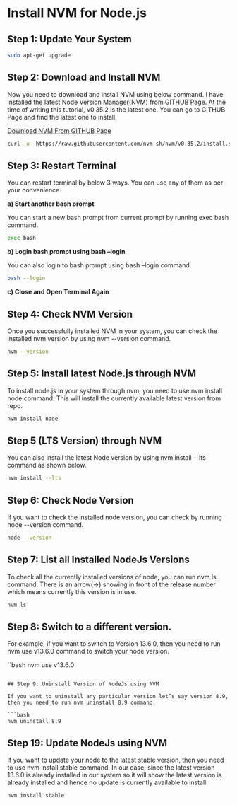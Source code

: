 # Install NVM for Node.js

## Step 1:  Update Your System

```bash
sudo apt-get upgrade
```

## Step 2: Download and Install NVM

Now you need to download and install NVM using below command. I have installed the latest Node Version Manager(NVM) from GITHUB Page. At the time of writing this tutorial, v0.35.2 is the latest one. You can go to GITHUB Page and find the latest one to install.

[Download NVM From GITHUB Page](https://github.com/nvm-sh/nvm)

```bash
curl -o- https://raw.githubusercontent.com/nvm-sh/nvm/v0.35.2/install.sh | bash
```

## Step 3: Restart Terminal

You can restart terminal by below 3 ways. You can use any of them as per your convenience.

__a) Start another bash prompt__

You can start a new bash prompt from current prompt by running exec bash command.

```bash
exec bash
```

__b) Login bash prompt using bash –login__

You can also login to bash prompt using bash –login command.

```bash
bash --login
```

__c) Close and Open Terminal Again__

## Step 4: Check NVM Version

Once you successfully installed NVM in your system, you can check the installed nvm version by using nvm --version command.

```bash
nvm --version
```

## Step 5: Install latest Node.js through NVM

To install node.js in your system through nvm, you need to use nvm install node command. This will install the currently available latest version from repo.

```bash
nvm install node
```

## Step 5 (LTS Version) through NVM

You can also install the latest Node version by using nvm install --lts command as shown below.

```bash
nvm install --lts
```

## Step 6:  Check Node Version

If you want to check the installed node version, you can check by running node --version command.

```bash
node --version
```

## Step 7: List all Installed NodeJs Versions

To check all the currently installed versions of node, you can run nvm ls command. There is an arrow(->) showing in front of the release number which means currently this version is in use.

```bash
nvm ls
```

## Step 8: Switch to a different version.

For example, if you want to switch to Version 13.6.0, then you need to run nvm use v13.6.0 command to switch your node version.

``bash
nvm use v13.6.0
```

## Step 9: Uninstall Version of NodeJs using NVM

If you want to uninstall any particular version let’s say version 8.9, then you need to run nvm uninstall 8.9 command.

```bash
nvm uninstall 8.9
```

## Step 19: Update NodeJs using NVM

If you want to update your node to the latest stable version, then you need to use nvm install stable command. In our case, since the latest version 13.6.0 is already installed in our system so it will show the latest version is already installed and hence no update is currently available to install.

```bash
nvm install stable
```
